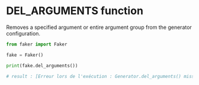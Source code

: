 # **DEL_ARGUMENTS** function

Removes a specified argument or entire argument group from the generator configuration.

```py
from faker import Faker

fake = Faker()

print(fake.del_arguments())

# result : [Erreur lors de l'exécution : Generator.del_arguments() missing 1 required positional argument: 'group']
```
